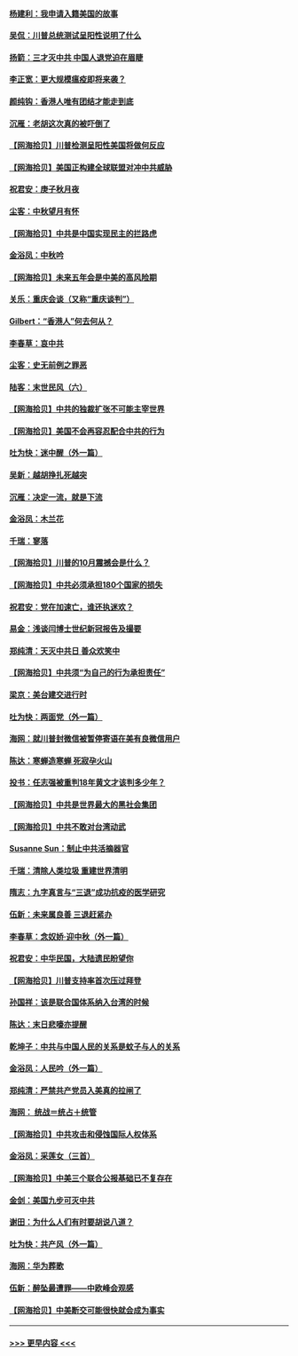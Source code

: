 #### [杨建利：我申请入籍美国的故事](../pages/nsc993/n12455635.md?t=10061702) 
#### [吴侃：川普总统测试呈阳性说明了什么](../pages/nsc993/n12451869.md?t=10061702) 
#### [扬箭：三才灭中共 中国人退党迫在眉睫](../pages/nsc993/n12451842.md?t=10061702) 
#### [李正宽：更大规模瘟疫即将来袭？](../pages/nsc993/n12451455.md?t=10061702) 
#### [颜纯钩：香港人唯有团结才能走到底](../pages/nsc993/n12450870.md?t=10061702) 
#### [沉雁：老胡这次真的被吓倒了](../pages/nsc993/n12449796.md?t=10061702) 
#### [【网海拾贝】川普检测呈阳性美国将做何反应](../pages/nsc993/n12449042.md?t=10061702) 
#### [【网海拾贝】美国正构建全球联盟对冲中共威胁](../pages/nsc993/n12446580.md?t=10061702) 
#### [祝君安：庚子秋月夜](../pages/nsc993/n12445870.md?t=10061702) 
#### [尘客：中秋望月有怀](../pages/nsc993/n12444632.md?t=10061702) 
#### [【网海拾贝】中共是中国实现民主的拦路虎](../pages/nsc993/n12443573.md?t=10061702) 
#### [金浴凤：中秋吟](../pages/nsc993/n12441773.md?t=10061702) 
#### [【网海拾贝】未来五年会是中美的高风险期](../pages/nsc993/n12440760.md?t=10061702) 
#### [关乐：重庆会谈（又称“重庆谈判”）](../pages/nsc993/n12437525.md?t=10061702) 
#### [Gilbert：“香港人”何去何从？](../pages/nsc993/n12435894.md?t=10061702) 
#### [李春草：哀中共](../pages/nsc993/n12435874.md?t=10061702) 
#### [尘客：史无前例之罪恶](../pages/nsc993/n12435762.md?t=10061702) 
#### [陆客：末世民风（六）](../pages/nsc993/n12435354.md?t=10061702) 
#### [【网海拾贝】中共的独裁扩张不可能主宰世界](../pages/nsc993/n12435151.md?t=10061702) 
#### [【网海拾贝】美国不会再容忍配合中共的行为](../pages/nsc993/n12433808.md?t=10061702) 
#### [吐为快：迷中醒（外一篇）](../pages/nsc993/n12433585.md?t=10061702) 
#### [吴新：越胡挣扎死越突](../pages/nsc993/n12433562.md?t=10061702) 
#### [沉雁：决定一流，就是下流](../pages/nsc993/n12432128.md?t=10061702) 
#### [金浴凤：木兰花](../pages/nsc993/n12432124.md?t=10061702) 
#### [千瑞：寥落](../pages/nsc993/n12432071.md?t=10061702) 
#### [【网海拾贝】川普的10月震撼会是什么？](../pages/nsc993/n12431624.md?t=10061702) 
#### [【网海拾贝】中共必须承担180个国家的损失](../pages/nsc993/n12428893.md?t=10061702) 
#### [祝君安：党在加速亡，谁还执迷欢？](../pages/nsc993/n12428652.md?t=10061702) 
#### [易金：浅谈闫博士世纪新冠报告及撮要](../pages/nsc993/n12426822.md?t=10061702) 
#### [郑纯清：天灭中共日 善众欢笑中](../pages/nsc993/n12426784.md?t=10061702) 
#### [【网海拾贝】中共须“为自己的行为承担责任”](../pages/nsc993/n12426067.md?t=10061702) 
#### [梁京：美台建交进行时](../pages/nsc993/n12424066.md?t=10061702) 
#### [吐为快：两面党（外一篇）](../pages/nsc993/n12424043.md?t=10061702) 
#### [海网：就川普封微信被暂停寄语在美有良微信用户](../pages/nsc993/n12424021.md?t=10061702) 
#### [陈达：寒蝉造寒蝉 死寂孕火山](../pages/nsc993/n12423958.md?t=10061702) 
#### [投书：任志强被重判18年黄文才该判多少年？](../pages/nsc993/n12423672.md?t=10061702) 
#### [【网海拾贝】中共是世界最大的黑社会集团](../pages/nsc993/n12423543.md?t=10061702) 
#### [【网海拾贝】中共不敢对台湾动武](../pages/nsc993/n12421418.md?t=10061702) 
#### [Susanne Sun：制止中共活摘器官](../pages/nsc993/n12419654.md?t=10061702) 
#### [千瑞：清除人类垃圾 重建世界清明](../pages/nsc993/n12419414.md?t=10061702) 
#### [隋志：九字真言与“三退”成功抗疫的医学研究](../pages/nsc993/n12419248.md?t=10061702) 
#### [伍新：未来属良善 三退赶紧办](../pages/nsc993/n12418496.md?t=10061702) 
#### [李春草：念奴娇·迎中秋（外一篇）](../pages/nsc993/n12418465.md?t=10061702) 
#### [祝君安：中华民国，大陆遗民盼望你](../pages/nsc993/n12418089.md?t=10061702) 
#### [【网海拾贝】川普支持率首次压过拜登](../pages/nsc993/n12418050.md?t=10061702) 
#### [孙国祥：该是联合国体系纳入台湾的时候](../pages/nsc993/n12417369.md?t=10061702) 
#### [陈达：末日悲嚎亦提醒](../pages/nsc993/n12416736.md?t=10061702) 
#### [乾坤子：中共与中国人民的关系是蚊子与人的关系](../pages/nsc993/n12416632.md?t=10061702) 
#### [金浴凤：人民吟（外一篇）](../pages/nsc993/n12416567.md?t=10061702) 
#### [郑纯清：严禁共产党员入美真的拉闸了](../pages/nsc993/n12416550.md?t=10061702) 
#### [海网： 统战＝统占＋统管](../pages/nsc993/n12416404.md?t=10061702) 
#### [【网海拾贝】中共攻击和侵蚀国际人权体系](../pages/nsc993/n12416250.md?t=10061702) 
#### [金浴凤：采莲女（三首）](../pages/nsc993/n12415517.md?t=10061702) 
#### [【网海拾贝】中美三个联合公报基础已不复存在](../pages/nsc993/n12415054.md?t=10061702) 
#### [金剑：美国九步可灭中共](../pages/nsc993/n12413183.md?t=10061702) 
#### [谢田：为什么人们有时要胡说八道？](../pages/nsc993/n12411861.md?t=10061702) 
#### [吐为快：共产风（外一篇）](../pages/nsc993/n12411761.md?t=10061702) 
#### [海网：华为葬歌](../pages/nsc993/n12410381.md?t=10061702) 
#### [伍新：醉坠最遭罪——中欧峰会观感](../pages/nsc993/n12410364.md?t=10061702) 
#### [【网海拾贝】中美断交可能很快就会成为事实](../pages/nsc993/n12409495.md?t=10061702) 

----
#### [ >>> 更早内容 <<< ](../indexes/nsc993-earlier.md)
